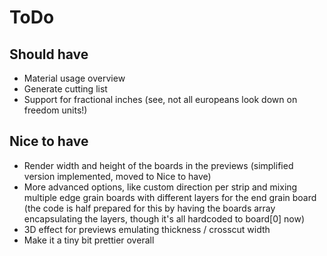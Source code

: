 ToDo
====

Should have
----
- Material usage overview
- Generate cutting list
- Support for fractional inches (see, not all europeans look down on freedom units!)

Nice to have
----
- Render width and height of the boards in the previews (simplified version implemented, moved to Nice to have)
- More advanced options, like custom direction per strip and mixing multiple edge grain boards with different layers for the end grain board (the code is half prepared for this by having the boards array encapsulating the layers, though it's all hardcoded to board[0] now)
- 3D effect for previews emulating thickness / crosscut width
- Make it a tiny bit prettier overall

